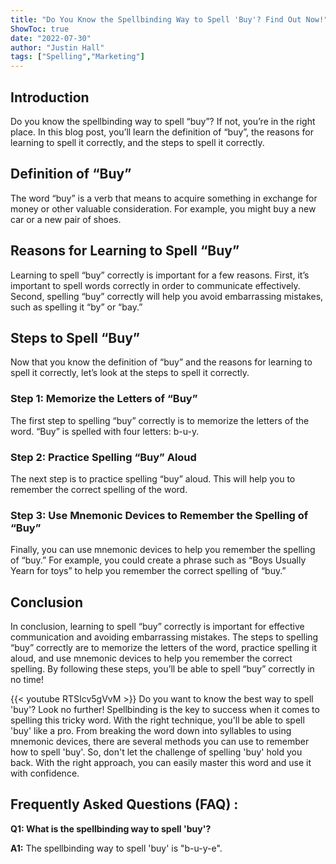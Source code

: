 ```yaml
---
title: "Do You Know the Spellbinding Way to Spell 'Buy'? Find Out Now!"
ShowToc: true 
date: "2022-07-30"
author: "Justin Hall" 
tags: ["Spelling","Marketing"]
---
```

## Introduction

Do you know the spellbinding way to spell “buy”? If not, you’re in the right place. In this blog post, you’ll learn the definition of “buy”, the reasons for learning to spell it correctly, and the steps to spell it correctly. 

## Definition of “Buy”

The word “buy” is a verb that means to acquire something in exchange for money or other valuable consideration. For example, you might buy a new car or a new pair of shoes. 

## Reasons for Learning to Spell “Buy”

Learning to spell “buy” correctly is important for a few reasons. First, it’s important to spell words correctly in order to communicate effectively. Second, spelling “buy” correctly will help you avoid embarrassing mistakes, such as spelling it “by” or “bay.” 

## Steps to Spell “Buy”

Now that you know the definition of “buy” and the reasons for learning to spell it correctly, let’s look at the steps to spell it correctly. 

### Step 1: Memorize the Letters of “Buy”

The first step to spelling “buy” correctly is to memorize the letters of the word. “Buy” is spelled with four letters: b-u-y. 

### Step 2: Practice Spelling “Buy” Aloud

The next step is to practice spelling “buy” aloud. This will help you to remember the correct spelling of the word. 

### Step 3: Use Mnemonic Devices to Remember the Spelling of “Buy”

Finally, you can use mnemonic devices to help you remember the spelling of “buy.” For example, you could create a phrase such as “Boys Usually Yearn for toys” to help you remember the correct spelling of “buy.” 

## Conclusion

In conclusion, learning to spell “buy” correctly is important for effective communication and avoiding embarrassing mistakes. The steps to spelling “buy” correctly are to memorize the letters of the word, practice spelling it aloud, and use mnemonic devices to help you remember the correct spelling. By following these steps, you’ll be able to spell “buy” correctly in no time!

{{< youtube RTSIcv5gVvM >}} 
Do you want to know the best way to spell 'buy'? Look no further! Spellbinding is the key to success when it comes to spelling this tricky word. With the right technique, you'll be able to spell 'buy' like a pro. From breaking the word down into syllables to using mnemonic devices, there are several methods you can use to remember how to spell 'buy'. So, don't let the challenge of spelling 'buy' hold you back. With the right approach, you can easily master this word and use it with confidence.

## Frequently Asked Questions (FAQ) :
**Q1: What is the spellbinding way to spell 'buy'?**

**A1:** The spellbinding way to spell 'buy' is "b-u-y-e".





